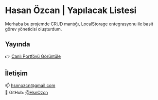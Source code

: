 # Hasan Özcan | Yapılacak Listesi

Merhaba bu projemde CRUD mantığı, LocalStorage entegrasyonu ile basit görev yöneticisi oluşturdum.

## Yayında

👉 [Canlı Portföyü Görüntüle](https://hsnozcn.github.io/portfolio/)

## İletişim

📫 hsnnozcn@gmail.com  
🐙 GitHub: [@HsnOzcn](https://github.com/HsnOzcn)